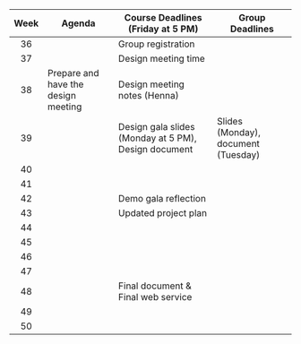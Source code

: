 | Week | Agenda | Course Deadlines (Friday at 5 PM) | Group Deadlines |
| :--------: | ------- | ------- | ------- |
| 36 |  | Group registration | |
| 37 |  | Design meeting time | |
| 38 | Prepare and have the design meeting | Design meeting notes (Henna) | |
| 39 |  | Design gala slides (Monday at 5 PM), Design document | Slides (Monday), document (Tuesday) |
| 40 |  |  |  |
| 41 |  |  |  |
| 42 |  | Demo gala reflection |  |
| 43 |  | Updated project plan |  |
| 44 |  |  |  |
| 45 |  |  |  |
| 46 |  |  |  |
| 47 |  |  |  |
| 48 |  | Final document & Final web service |  |
| 49 |  |  |  |
| 50 |  |  |  |
